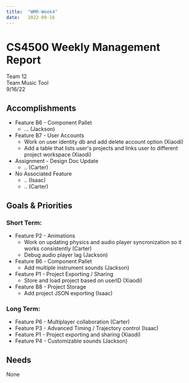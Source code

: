 ```yaml
---
title:  "WMR-Week4"
date:   2022-09-16
---
```

# CS4500 Weekly Management Report

Team 12 \
Team Music Tool \
9/16/22

## Accomplishments

- Feature B6 - Component Pallet
  - ... (Jackson)
- Feature B7 - User Accounts
  - Work on user identity db and add delete account option (Xiaodi)
  - Add a table that lists user's projects and links user to different project workspace (Xiaodi)
- Assignment - Design Doc Update
  - .. (Carter)
- No Associated Feature
  - .. (Isaac)
  - .. (Carter)

## Goals & Priorities

### Short Term:
- Feature P2 - Animations
  - Work on updating physics and audio player syncronization so it works consistently (Carter)
  - Debug audio player lag (Jackson)
- Feature B6 - Component Pallet
  - Add multiple instrument sounds (Jackson)
- Feature P1 - Project Exporting / Sharing 
  - Store and load project based on userID (Xiaodi)
- Feature B8 - Project Storage
  - Add project JSON exporting (Isaac)

### Long Term:
  - Feature P6 - Multiplayer collaboration (Carter)
  - Feature P3 - Advanced Timing / Trajectory control (Isaac)
  - Feature P1 - Project exporting and sharing (Xiaodi)
  - Feature P4 - Customizable sounds (Jackson)

## Needs

None
